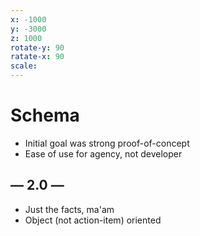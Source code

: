 ```yaml
---
x: -1000
y: -3000
z: 1000
rotate-y: 90
ratate-x: 90
scale:
---
```


# Schema

* Initial goal was strong proof-of-concept
* Ease of use for agency, not developer

## &mdash; 2.0 &mdash;

* Just the facts, ma'am
* Object (not action-item) oriented
